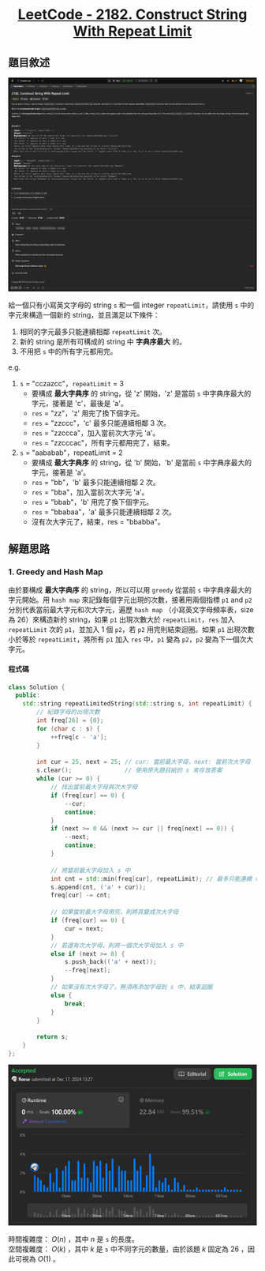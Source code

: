 # <center> [LeetCode - 2182. Construct String With Repeat Limit](https://leetcode.com/problems/construct-string-with-repeat-limit/description/) </center>

## 題目敘述

[![](https://raw.githubusercontent.com/reese60525/ForPicGo/main/Pictures/20241217133236208.png)](https://raw.githubusercontent.com/reese60525/ForPicGo/main/Pictures/20241217133236208.png)

給一個只有小寫英文字母的 string `s` 和一個 integer `repeatLimit`，請使用 `s` 中的字元來構造一個新的 string，並且滿足以下條件：  

1. 相同的字元最多只能連續相鄰 `repeatLimit` 次。
2. 新的 string 是所有可構成的 string 中 **字典序最大** 的。
3. 不用把 `s` 中的所有字元都用完。

e.g.

1. `s` = "cczazcc"，`repeatLimit` = 3  
    - 要構成 **最大字典序** 的 string，從 'z' 開始，'z' 是當前 `s` 中字典序最大的字元，接著是 'c'，最後是 'a'。  
    - `res` = "zz"，'z' 用完了換下個字元。  
    - `res` = "zzccc"，'c' 最多只能連續相鄰 3 次。  
    - `res` = "zzccca"，加入當前次大字元 'a'。  
    - `res` = "zzcccac"，所有字元都用完了，結束。  
2. `s` = "aababab"，repeatLimit = 2  
    - 要構成 **最大字典序** 的 string，從 'b' 開始，'b' 是當前 `s` 中字典序最大的字元，接著是 'a'。  
    - `res` = "bb"，'b' 最多只能連續相鄰 2 次。  
    - `res` = "bba"，加入當前次大字元 'a'。  
    - `res` = "bbab"，'b' 用完了換下個字元。  
    - `res` = "bbabaa"，'a' 最多只能連續相鄰 2 次。  
    - 沒有次大字元了，結束，res = "bbabba"。  

## 解題思路

### 1. Greedy and Hash Map

由於要構成 **最大字典序** 的 string，所以可以用 `greedy` 從當前 `s` 中字典序最大的字元開始。用 `hash map` 來記錄每個字元出現的次數，接著用兩個指標 `p1` and `p2` 分別代表當前最大字元和次大字元，遍歷 `hash map` （小寫英文字母頻率表，size 為 26）來構造新的 string，如果 `p1` 出現次數大於 `repeatLimit`，`res` 加入 `repeatLimit` 次的 `p1`，並加入 1 個 `p2`，若 `p2` 用完則結束迴圈。如果 `p1` 出現次數小於等於 `repeatLimit`，將所有 `p1` 加入 `res` 中，`p1` 變為 `p2`，`p2` 變為下一個次大字元。

#### 程式碼

```cpp {.line-numbers}
class Solution {
  public:
    std::string repeatLimitedString(std::string s, int repeatLimit) {
        // 紀錄字母的出現次數
        int freq[26] = {0};
        for (char c : s) {
            ++freq[c - 'a'];
        }

        int cur = 25, next = 25; // cur: 當前最大字母，next: 當前次大字母
        s.clear();               // 使用原先題目給的 s 來存放答案
        while (cur >= 0) {
            // 找出當前最大字母與次大字母
            if (freq[cur] == 0) {
                --cur;
                continue;
            }
            if (next >= 0 && (next >= cur || freq[next] == 0)) {
                --next;
                continue;
            }

            // 將當前最大字母加入 s 中
            int cnt = std::min(freq[cur], repeatLimit); // 最多只能連續 repeatLimit 次，若不足則全部加入
            s.append(cnt, ('a' + cur));
            freq[cur] -= cnt;

            // 如果當前最大字母用完，則將其變成次大字母
            if (freq[cur] == 0) {
                cur = next;
            }
            // 若還有次大字母，則將一個次大字母加入 s 中
            else if (next >= 0) {
                s.push_back(('a' + next));
                --freq[next];
            }
            // 如果沒有次大字母了，無須再添加字母到 s 中，結束迴圈
            else {
                break;
            }
        }

        return s;
    }
};
```

[![](https://raw.githubusercontent.com/reese60525/ForPicGo/main/Pictures/20241217135005858.png)](https://raw.githubusercontent.com/reese60525/ForPicGo/main/Pictures/20241217135005858.png)

時間複雜度： $O(n)$ ，其中 $n$ 是 `s` 的長度。  
空間複雜度： $O(k)$ ，其中 $k$ 是 `s` 中不同字元的數量，由於該題 $k$ 固定為 $26$ ，因此可視為 $O(1)$ 。  
